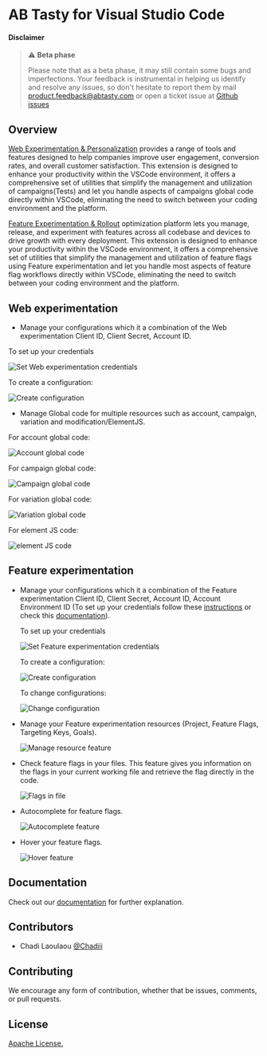 # AB Tasty for Visual Studio Code

#### Disclaimer

> ⚠️ **Beta phase**
>
> Please note that as a beta phase, it may still contain some bugs and imperfections. Your feedback is instrumental in helping us identify and resolve any issues, so don't hesitate to report them by mail product.feedback@abtasty.com or open a ticket issue at [Github issues](https://github.com/flagship-io/abtasty-code/issues)

## Overview

[Web Experimentation & Personalization](https://www.abtasty.com/web-experimentation) provides a range of tools and features designed to help companies improve user engagement, conversion rates, and overall customer satisfaction. This extension is designed to enhance your productivity within the VSCode environment, it offers a comprehensive set of utilities that simplify the management and utilization of campaigns(Tests) and let you handle aspects of campaigns global code directly within VSCode, eliminating the need to switch between your coding environment and the platform.

[Feature Experimentation & Rollout](https://www.abtasty.com/feature-experimentation) optimization platform lets you manage, release, and experiment with features across all codebase and devices to drive growth with every deployment. This extension is designed to enhance your productivity within the VSCode environment, it offers a comprehensive set of utilities that simplify the management and utilization of feature flags using Feature experimentation and let you handle most aspects of feature flag workflows directly within VSCode, eliminating the need to switch between your coding environment and the platform.

## Web experimentation

- Manage your configurations which it a combination of the Web experimentation Client ID, Client Secret, Account ID.

To set up your credentials

![Set Web experimentation credentials](./media/web-exp/createWeCred.gif)

To create a configuration:

![Create configuration](./media/web-exp/configureWE.gif)

- Manage Global code for multiple resources such as account, campaign, variation and modification/ElementJS.

For account global code:

![Account global code](./media/web-exp/pull-push-account-code.gif)

For campaign global code:

![Campaign global code](./media/web-exp/pull-push-campaign-code.gif)

For variation global code:

![Variation global code](./media/web-exp/pull-push-variation-code.gif)

For element JS code:

![element JS code](./media/web-exp/pull-push-modification-code.gif)

## Feature experimentation

- Manage your configurations which it a combination of the Feature experimentation Client ID, Client Secret, Account ID, Account Environment ID (To set up your credentials follow these [instructions](https://flagship.zendesk.com/hc/en-us/articles/4499017687708--Acting-on-your-account-remotely) or check this [documentation](https://docs.developers.flagship.io/docs/visual-studio-code-abtasty-extension-fe-manage-configurations)).

  To set up your credentials

  ![Set Feature experimentation credentials](./media/feat-exp/createFeCred.gif)

  To create a configuration:

  ![Create configuration](./media/feat-exp/createConfiguration.gif)

  To change configurations:

  ![Change configuration](./media/feat-exp/changeConfiguration.gif)

- Manage your Feature experimentation resources (Project, Feature Flags, Targeting Keys, Goals).

  ![Manage resource feature](./media/feat-exp/resource.png)

- Check feature flags in your files. This feature gives you information on the flags in your current working file and retrieve the flag directly in the code.

  ![Flags in file](./media/feat-exp/flagsInFile.gif)

- Autocomplete for feature flags.

  ![Autocomplete feature](./media/feat-exp/autoCompletionFeature.gif)

- Hover your feature flags.

  ![Hover feature](./media/feat-exp/hoverFeature.gif)

## Documentation

Check out our [documentation](https://docs.developers.flagship.io/docs/visual-studio-code-abtasty-extension) for further explanation.

## Contributors

- Chadi Laoulaou [@Chadiii](https://github.com/chadiii)

## Contributing

We encourage any form of contribution, whether that be issues, comments, or pull requests.

## License

[Apache License.](https://github.com/flagship-io/abtasty-code/blob/main/LICENSE.md)
